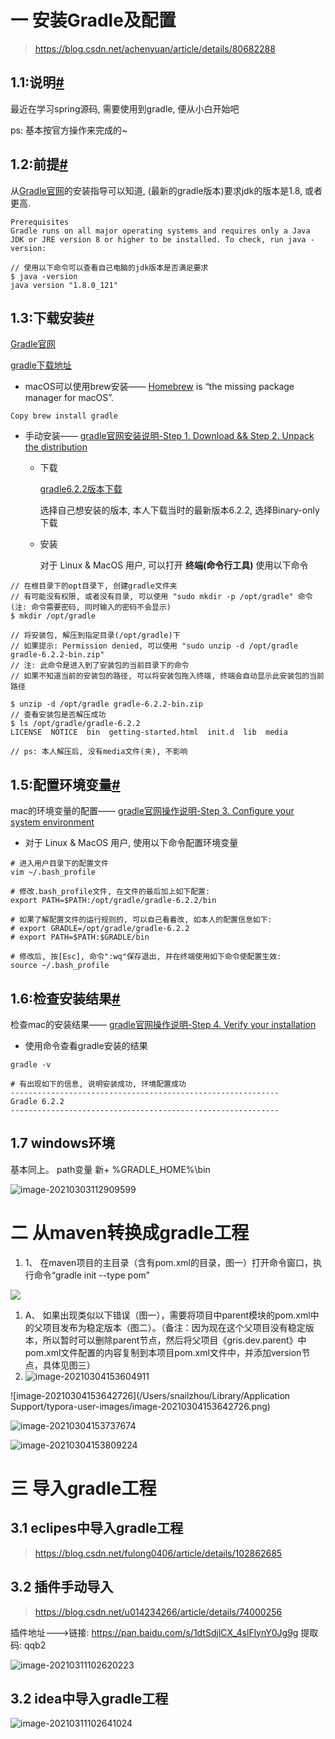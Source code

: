 # 一 安装Gradle及配置

> https://blog.csdn.net/achenyuan/article/details/80682288

## 1.1:说明[#](https://www.cnblogs.com/vitoboy/p/12487648.html#601756286)

 最近在学习spring源码, 需要使用到gradle, 便从小白开始吧

 ps: 基本按官方操作来完成的~

## 1.2:前提[#](https://www.cnblogs.com/vitoboy/p/12487648.html#326958039)

 从[Gradle官网](https://gradle.org/install/)的安装指导可以知道, (最新的gradle版本)要求jdk的版本是1.8, 或者更高.

```
Prerequisites
Gradle runs on all major operating systems and requires only a Java JDK or JRE version 8 or higher to be installed. To check, run java -version:
 
// 使用以下命令可以查看自己电脑的jdk版本是否满足要求
$ java -version
java version "1.8.0_121"
```

## 1.3:下载安装[#](https://www.cnblogs.com/vitoboy/p/12487648.html#2377144642)

 [Gradle官网](https://gradle.org/install/)

 [gradle下载地址](https://gradle.org/releases/)

- macOS可以使用brew安装—— [Homebrew](http://brew.sh/) is “the missing package manager for macOS”.

```shell
Copy brew install gradle
```

- 手动安装—— [gradle官网安装说明-Step 1. Download && Step 2. Unpack the distribution](https://gradle.org/install/)

  - 下载

    [gradle6.2.2版本下载](https://gradle.org/next-steps/?version=6.2.2&format=bin)

    选择自己想安装的版本, 本人下载当时的最新版本6.2.2, 选择Binary-only下载

  - 安装

    对于 Linux & MacOS 用户, 可以打开 **终端(命令行工具)** 使用以下命令

```
// 在根目录下的opt目录下, 创建gradle文件夹
// 有可能没有权限, 或者没有目录, 可以使用 "sudo mkdir -p /opt/gradle" 命令(注: 命令需要密码, 同时输入的密码不会显示)
$ mkdir /opt/gradle
 
// 将安装包, 解压到指定目录(/opt/gradle)下
// 如果提示: Permission denied, 可以使用 "sudo unzip -d /opt/gradle gradle-6.2.2-bin.zip"
// 注: 此命令是进入到了安装包的当前目录下的命令
// 如果不知道当前的安装包的路径, 可以将安装包拖入终端, 终端会自动显示此安装包的当前路径
 
$ unzip -d /opt/gradle gradle-6.2.2-bin.zip
// 查看安装包是否解压成功
$ ls /opt/gradle/gradle-6.2.2
LICENSE  NOTICE  bin  getting-started.html  init.d  lib  media
 
// ps: 本人解压后, 没有media文件(夹), 不影响
```



## 1.5:配置环境变量[#](https://www.cnblogs.com/vitoboy/p/12487648.html#3354116449)

 mac的环境变量的配置—— [gradle官网操作说明-Step 3. Configure your system environment](https://gradle.org/install/)

- 对于 Linux & MacOS 用户, 使用以下命令配置环境变量

```shell
# 进入用户目录下的配置文件
vim ~/.bash_profile

# 修改.bash_profile文件, 在文件的最后加上如下配置: 
export PATH=$PATH:/opt/gradle/gradle-6.2.2/bin

# 如果了解配置文件的运行规则的, 可以自己看着改, 如本人的配置信息如下: 
# export GRADLE=/opt/gradle/gradle-6.2.2
# export PATH=$PATH:$GRADLE/bin

# 修改后, 按[Esc], 命令":wq"保存退出, 并在终端使用如下命令使配置生效:
source ~/.bash_profile
```

## 1.6:检查安装结果[#](https://www.cnblogs.com/vitoboy/p/12487648.html#2992015375)

 检查mac的安装结果—— [gradle官网操作说明-Step 4. Verify your installation](https://gradle.org/install/)

- 使用命令查看gradle安装的结果

```shell
gradle -v

# 有出现如下的信息, 说明安装成功, 环境配置成功
------------------------------------------------------------
Gradle 6.2.2
------------------------------------------------------------
```

## 1.7 windows环境

基本同上。  path变量 新+ %GRADLE_HOME%\bin 

![image-20210303112909599](https://gitee.com/snailzrg/snail_img/raw/master/picgo_snail_img/image-20210303112909599.png)

# 二 从maven转换成gradle工程

1. 1、	在maven项目的主目录（含有pom.xml的目录，图一）打开命令窗口，执行命令“gradle init --type pom”

![](https://gitee.com/snailzrg/snail_img/raw/master/picgo_snail_img/image-20210303143118930.png)

1. A、	如果出现类似以下错误（图一），需要将项目中parent模块的pom.xml中的父项目发布为稳定版本（图二）。（备注：因为现在这个父项目没有稳定版本，所以暂时可以删除parent节点，然后将父项目《gris.dev.parent》中pom.xml文件配置的内容复制到本项目pom.xml文件中，并添加version节点，具体见图三）
2. ![image-20210304153604911](https://gitee.com/snailzrg/snail_img/raw/master/picgo_snail_img/image-20210304153604911.png)



![image-20210304153642726](/Users/snailzhou/Library/Application Support/typora-user-images/image-20210304153642726.png)

![image-20210304153737674](https://gitee.com/snailzrg/snail_img/raw/master/picgo_snail_img/image-20210304153737674.png)



![image-20210304153809224](https://gitee.com/snailzrg/snail_img/raw/master/picgo_snail_img/image-20210304153809224.png)



# 三 导入gradle工程

## 3.1 eclipes中导入gradle工程

> https://blog.csdn.net/fulong0406/article/details/102862685

## 3.2 插件手动导入

>https://blog.csdn.net/u014234266/article/details/74000256

插件地址--->链接: https://pan.baidu.com/s/1dtSdjlCX_4slFlynY0Jg9g 提取码: qqb2 



![image-20210311102620223](https://gitee.com/snailzrg/snail_img/raw/master/picgo_snail_img/image-20210311102620223.png)

## 3.2 idea中导入gradle工程



![image-20210311102641024](https://gitee.com/snailzrg/snail_img/raw/master/picgo_snail_img/image-20210311102641024.png)

